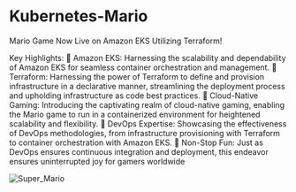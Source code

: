 # Kubernetes-Mario
Mario Game Now Live on Amazon EKS Utilizing Terraform!

Key Highlights:
🚀 Amazon EKS: Harnessing the scalability and dependability of Amazon EKS for seamless container orchestration and management.
🚀 Terraform: Harnessing the power of Terraform to define and provision infrastructure in a declarative manner, streamlining the deployment process and upholding infrastructure as code best practices.
🚀 Cloud-Native Gaming: Introducing the captivating realm of cloud-native gaming, enabling the Mario game to run in a containerized environment for heightened scalability and flexibility.
🚀 DevOps Expertise: Showcasing the effectiveness of DevOps methodologies, from infrastructure provisioning with Terraform to container orchestration with Amazon EKS.
🚀 Non-Stop Fun: Just as DevOps ensures continuous integration and deployment, this endeavor ensures uninterrupted joy for gamers worldwide

![Super_Mario](https://github.com/amanpn01/Kubernetes-Mario/assets/157951752/b83e3085-2e7d-49b8-a62b-b9af8e2087a0)
